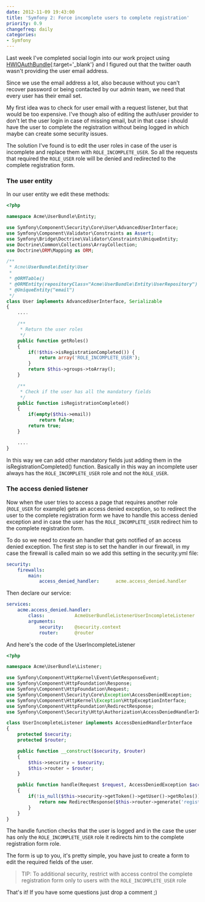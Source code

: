 ```yaml
---
date: 2012-11-09 19:43:00
title: 'Symfony 2: Force incomplete users to complete registration'
priority: 0.9
changefreq: daily
categories:
- Symfony
---
```


Last week I've completed social login into our work project using [HWIOAuthBundle](https://github.com/hwi/HWIOAuthBundle){:target='_blank'} and I figured out that the twitter oauth wasn't providing the user email address.

Since we use the email address a lot, also because without you can't recover password or being contacted by our admin team, we need that every user has their email set.

My first idea was to check for user email with a request listener, but that would be too expensive. I've though also of editing the auth/user provider to don't let the user login in case of missing email, but in that case i should have the user to complete the registration without being logged in which maybe can create some security issues.

The solution I've found is to edit the user roles in case of the user is incomplete and replace them with `ROLE_INCOMPLETE_USER`.
So all the requests that required the `ROLE_USER` role will be denied and redirected to the complete registration form.


### The user entity

In our user entity we edit these methods:

``` php
<?php

namespace Acme\UserBundle\Entity;

use Symfony\Component\Security\Core\User\AdvancedUserInterface;
use Symfony\Component\Validator\Constraints as Assert;
use Symfony\Bridge\Doctrine\Validator\Constraints\UniqueEntity;
use Doctrine\Common\Collections\ArrayCollection;
use Doctrine\ORM\Mapping as ORM;

/**
 * Acme\UserBundle\Entity\User
 *
 * @ORMTable()
 * @ORMEntity(repositoryClass="Acme\UserBundle\Entity\UserRepository")
 * @UniqueEntity("email")
 */
class User implements AdvancedUserInterface, Serializable
{
    ....

    /**
     * Return the user roles
     */
    public function getRoles()
    {
        if(!$this->isRegistrationCompleted()) {
            return array('ROLE_INCOMPLETE_USER');
        }
        return $this->groups->toArray();
    }

    /**
     * Check if the user has all the mandatory fields
     */
    public function isRegistrationCompleted()
    {
        if(empty($this->email))
            return false;
        return true;
    }

    ....
}
```


In this way we can add other mandatory fields just adding them in the isRegistrationCompleted() function.
Basically in this way an incomplete user always has the `ROLE_INCOMPLETE_USER` role and not the `ROLE_USER`.


### The access denied listener


Now when the user tries to access a page that requires another role (`ROLE_USER` for example) gets an access denied exception, so to redirect the user to the complete registration form we have to handle this access denied exception and in case the user has the `ROLE_INCOMPLETE_USER` redirect him to the complete registration form.

To do so we need to create an handler that gets notified of an access denied exception. The first step is to set the handler in our firewall, in my case the firewall is called main so we add this setting in the security.yml file:

``` yaml
security:
    firewalls:
        main:
            access_denied_handler:      acme.access_denied.handler
```

Then declare our service:

``` yaml
services:
    acme.access_denied.handler:
        class:           AcmeUserBundleListenerUserIncompleteListener
        arguments:
            security:    @security.context
            router:      @router
```

And here's the code of the UserIncompleteListener

``` php
<?php

namespace Acme\UserBundle\Listener;

use Symfony\Component\HttpKernel\Event\GetResponseEvent;
use Symfony\Component\HttpFoundation\Response;
use Symfony\Component\HttpFoundation\Request;
use Symfony\Component\Security\Core\Exception\AccessDeniedException;
use Symfony\Component\HttpKernel\Exception\HttpExceptionInterface;
use Symfony\Component\HttpFoundation\RedirectResponse;
use Symfony\Component\Security\Http\Authorization\AccessDeniedHandlerInterface;

class UserIncompleteListener implements AccessDeniedHandlerInterface
{
    protected $security;
    protected $router;

    public function __construct($security, $router)
    {
        $this->security = $security;
        $this->router = $router;
    }

    public function handle(Request $request, AccessDeniedException $accessDeniedException)
    {
        if(!is_null($this->security->getToken()->getUser()->getRoles()) &&  $this->security->getToken()->getUser()->getRoles() == array('ROLE_INCOMPLETE_USER')) {
            return new RedirectResponse($this->router->generate('register_complete'));
        }
    }
}
```


The handle function checks that the user is logged and in the case the user has only the `ROLE_INCOMPLETE_USER` role it redirects him to the complete registration form role.

The form is up to you, it's pretty simple, you have just to create a form to edit the required fields of the user.


> TIP: To additional security, restrict with access control the complete registration form only to users with the `ROLE_INCOMPLETE_USER` role


That's it! If you have some questions just drop a comment ;)

